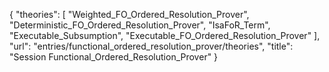 {
    "theories": [
        "Weighted_FO_Ordered_Resolution_Prover",
        "Deterministic_FO_Ordered_Resolution_Prover",
        "IsaFoR_Term",
        "Executable_Subsumption",
        "Executable_FO_Ordered_Resolution_Prover"
    ],
    "url": "entries/functional_ordered_resolution_prover/theories",
    "title": "Session Functional_Ordered_Resolution_Prover"
}
